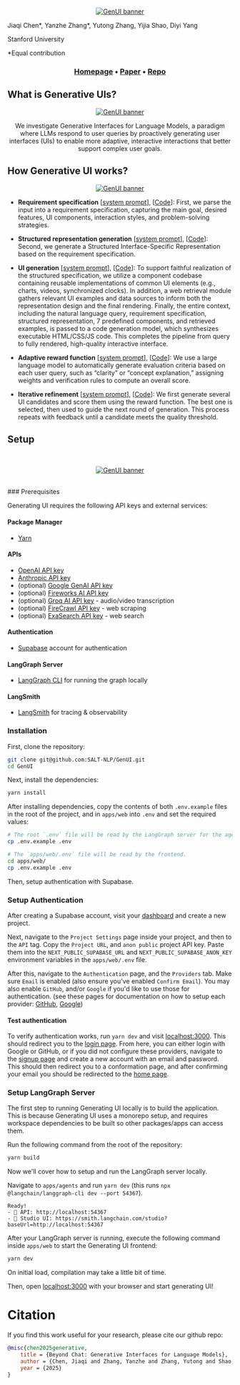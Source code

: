 <br />
<p align="center">
<a href="https://genertiveui.github.io/" target="_blank">
  <img src="./static/head.png" alt="GenUI banner">
</a>
</p>
Jiaqi Chen*, Yanzhe Zhang*, Yutong Zhang, Yijia Shao, Diyi Yang

Stanford University

*Equal contribution
<br />
<h3 align="center">
  <b><a href="https://genertiveui.github.io/">Homepage</a></b>
  •
  <b><a href="https://genertiveui.github.io/">Paper</a></b>
  •
  <b><a href="https://github.com/SALT-NLP/GenUI">Repo</a></b>

## What is Generative UIs?
<p align="center">
<a href="https://genertiveui.github.io/" target="_blank">
  <img src="./static/intro.png" alt="GenUI banner">
</a>
</p>
<p align="center">
We investigate Generative Interfaces for Language Models, a paradigm where LLMs respond to user queries by proactively generating user interfaces (UIs) to enable more adaptive, interactive interactions that better support complex user goals.

## How Generative UI works?
<p align="center">
<a href="https://genertiveui.github.io/" target="_blank">
  <img src="./static/method.png" alt="GenUI banner">
</a>
</p>
<p align="center">

- **Requirement specification** [[system prompt](https://github.com/SALT-NLP/GenUI/blob/main/apps/agents/src/open-canvas/prompts.ts#L960)], [[Code](https://github.com/SALT-NLP/GenUI/blob/main/apps/agents/src/open-canvas/nodes/analyze-requirements.ts#L31)]: First, we parse the input into a requirement specification, capturing the main goal, desired features, UI components, interaction styles, and problem-solving strategies.

- **Structured representation generation** [[system prompt](https://github.com/SALT-NLP/GenUI/blob/main/apps/agents/src/open-canvas/prompts.ts#L960)], [[Code](https://github.com/SALT-NLP/GenUI/blob/main/apps/agents/src/open-canvas/nodes/generate-web-dsl/index.ts#L21)]: Second, we generate a Structured Interface-Specific Representation based on the requirement specification.

- **UI generation** [[system prompt](https://github.com/SALT-NLP/GenUI/blob/main/apps/agents/src/open-canvas/prompts.ts#L1458)], [[Code](https://github.com/SALT-NLP/GenUI/blob/main/apps/agents/src/open-canvas/nodes/rewrite-artifact/index.ts)]: To support faithful realization of the structured specification, we utilize a component codebase containing reusable implementations of common UI elements (e.g., charts, videos, synchronized clocks). In addition, a web retrieval module gathers relevant UI examples and data sources to inform both the representation design and the final rendering.
Finally, the entire context, including the natural language query, requirement specification, structured representation, 7 predefined components, and retrieved examples, is passed to a code generation model, which synthesizes executable HTML/CSS/JS code. This completes the pipeline from query to fully rendered, high-quality interactive interface.

- **Adaptive reward function** [[system prompt](https://github.com/SALT-NLP/GenUI/blob/main/apps/agents/src/open-canvas/prompts.ts#L1591)], [[Code](https://github.com/SALT-NLP/GenUI/blob/main/apps/agents/src/open-canvas/nodes/rewrite-artifact/evaluation.ts#L30)]: We use a large language model to automatically generate evaluation criteria based on each user query, such as “clarity” or “concept explanation,” assigning weights and verification rules to compute an overall score.

- **Iterative refinement** [[system prompt](https://github.com/SALT-NLP/GenUI/blob/main/apps/agents/src/open-canvas/prompts.ts#L1642)], [[Code](https://github.com/SALT-NLP/GenUI/blob/main/apps/agents/src/open-canvas/nodes/rewrite-artifact/index.ts)]: We first generate several UI candidates and score them using the reward function. The best one is selected, then used to guide the next round of generation. This process repeats with feedback until a candidate meets the quality threshold.


## Setup
</p>
<br />
<p align="center">
<a href="https://genertiveui.github.io/" target="_blank">
  <img src="./static/example.png" alt="GenUI banner">
</a>
</p>
<br />
### Prerequisites

Generating UI requires the following API keys and external services:

#### Package Manager

- [Yarn](https://yarnpkg.com/)

#### APIs

- [OpenAI API key](https://platform.openai.com/signup/)
- [Anthropic API key](https://console.anthropic.com/)
- (optional) [Google GenAI API key](https://aistudio.google.com/apikey)
- (optional) [Fireworks AI API key](https://fireworks.ai/login)
- (optional) [Groq AI API key](https://groq.com) - audio/video transcription
- (optional) [FireCrawl API key](https://firecrawl.dev) - web scraping
- (optional) [ExaSearch API key](https://exa.ai) - web search


#### Authentication

- [Supabase](https://supabase.com/) account for authentication

#### LangGraph Server

- [LangGraph CLI](https://langchain-ai.github.io/langgraph/cloud/reference/cli/) for running the graph locally

#### LangSmith

- [LangSmith](https://smith.langchain.com/) for tracing & observability

### Installation

First, clone the repository:

```bash
git clone git@github.com:SALT-NLP/GenUI.git
cd GenUI
```

Next, install the dependencies:

```bash
yarn install
```

After installing dependencies, copy the contents of both `.env.example` files in the root of the project, and in `apps/web` into `.env` and set the required values:

```bash
# The root `.env` file will be read by the LangGraph server for the agents.
cp .env.example .env
```

```bash
# The `apps/web/.env` file will be read by the frontend.
cd apps/web/
cp .env.example .env
```

Then, setup authentication with Supabase.

### Setup Authentication

After creating a Supabase account, visit your [dashboard](https://supabase.com/dashboard/projects) and create a new project.

Next, navigate to the `Project Settings` page inside your project, and then to the `API` tag. Copy the `Project URL`, and `anon public` project API key. Paste them into the `NEXT_PUBLIC_SUPABASE_URL` and `NEXT_PUBLIC_SUPABASE_ANON_KEY` environment variables in the `apps/web/.env` file.

After this, navigate to the `Authentication` page, and the `Providers` tab. Make sure `Email` is enabled (also ensure you've enabled `Confirm Email`). You may also enable `GitHub`, and/or `Google` if you'd like to use those for authentication. (see these pages for documentation on how to setup each provider: [GitHub](https://supabase.com/docs/guides/auth/social-login/auth-github), [Google](https://supabase.com/docs/guides/auth/social-login/auth-google))

#### Test authentication

To verify authentication works, run `yarn dev` and visit [localhost:3000](http://localhost:3000). This should redirect you to the [login page](http://localhost:3000/auth/login). From here, you can either login with Google or GitHub, or if you did not configure these providers, navigate to the [signup page](http://localhost:3000/auth/signup) and create a new account with an email and password. This should then redirect you to a conformation page, and after confirming your email you should be redirected to the [home page](http://localhost:3000).

### Setup LangGraph Server

The first step to running Generating UI locally is to build the application. This is because Generating UI uses a monorepo setup, and requires workspace dependencies to be built so other packages/apps can access them.

Run the following command from the root of the repository:

```bash
yarn build
```

Now we'll cover how to setup and run the LangGraph server locally.

Navigate to `apps/agents` and run `yarn dev` (this runs `npx @langchain/langgraph-cli dev --port 54367`).

```
Ready!
- 🚀 API: http://localhost:54367
- 🎨 Studio UI: https://smith.langchain.com/studio?baseUrl=http://localhost:54367
```

After your LangGraph server is running, execute the following command inside `apps/web` to start the Generating UI frontend:

```bash
yarn dev
```

On initial load, compilation may take a little bit of time.

Then, open [localhost:3000](http://localhost:3000) with your browser and start generating UI!

# Citation
If you find this work useful for your research, please cite our github repo:
```bibtex
@misc{chen2025generative,
    title = {Beyond Chat: Generative Interfaces for Language Models},
    author = {Chen, Jiaqi and Zhang, Yanzhe and Zhang, Yutong and Shao, Yijia and Yang, Diyi},
    year = {2025}
}
```
